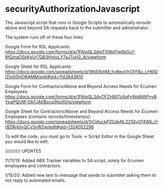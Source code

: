 # securityAuthorizationJavascript
The Javascript script that runs in Google Scripts to automatically reroute above and beyond SA requests back to the submitter and administrator.

The system runs off of these four links:

Google Form for RSL Applicants: https://docs.google.com/forms/d/e/1FAIpQLSdmTXWdYje9bGu1-8fQinaOSkKgUr7QB3HjxivLY7aJTuH2_A/viewform

Google Sheet for RSL Applicants: https://docs.google.com/spreadsheets/d/1lKj61biliM_hvBeuVhCFFBu_LH6IQiZIxtli5HOKAMM/edit#gid=1143843910

Google Form for Contractors/Above and Beyond Access Needs for Ecumen Employees: https://docs.google.com/forms/d/e/1FAIpQLSdvCFZH8ll7z4gFyWqNWPyyBYpaPQUW-DbTJA0Bscq3hpXGlg/viewform

Google Sheet for Contractors/Above and Beyond Access Needs for Ecumen Employees (contains records/timestamps): https://docs.google.com/spreadsheets/d/1rCiAsckPZGdoNL221Qy074Wb_HrBZRrklIyQCy3xW2w/edit#gid=1324052298

To edit the code, you must go to Tools -> Script Editor in the Google Sheet you would like to edit.

////////// UPDATES

11/11/19: Added ABX Tracker variables to SA script, solely for Ecumen employees and contractors.

1/15/20: Added new text to message that sends to submitter asking them to not reply to automated emails.
